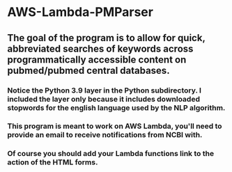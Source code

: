 # AWS-Lambda-PMParser
## The goal of the program is to allow for quick, abbreviated searches of keywords across programmatically accessible content on pubmed/pubmed central databases.

### Notice the Python 3.9 layer in the Python subdirectory. I included the layer only because it includes downloaded stopwords for the english language used by the NLP algorithm.

### This program is meant to work on AWS Lambda, you'll need to provide an email to receive notifications from NCBI with.
### Of course you should add your Lambda functions link to the action of the HTML forms.

